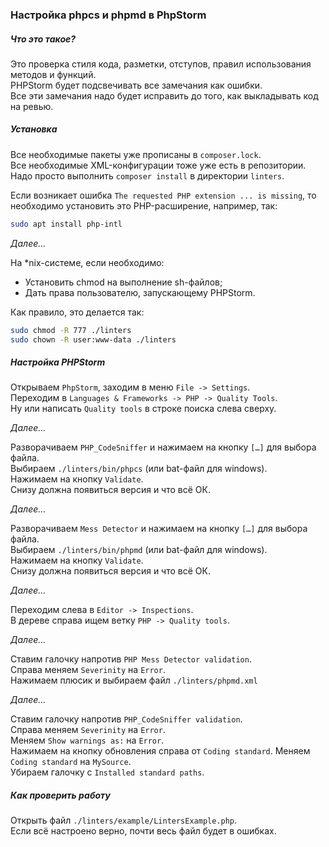 ### Настройка phpcs и phpmd в PhpStorm

##### Что это такое?

Это проверка стиля кода, разметки, отступов, правил использования методов и функций.  
PHPStorm будет подсвечивать все замечания как ошибки.  
Все эти замечания надо будет исправить до того, как выкладывать код на ревью.

##### Установка

Все необходимые пакеты уже прописаны в `composer.lock`.  
Все необходимые XML-конфигурации тоже уже есть в репозитории.  
Надо просто выполнить `composer install` в директории `linters`.

Если возникает ошибка `The requested PHP extension ... is missing`, то необходимо установить это PHP-расширение, например, так:

```sh
sudo apt install php-intl
```

_Далее…_

На *nix-системе, если необходимо:
- Установить chmod на выполнение sh-файлов;
- Дать права пользователю, запускающему PHPStorm.

Как правило, это делается так:
```sh
sudo chmod -R 777 ./linters
sudo chown -R user:www-data ./linters
```

##### Настройка PHPStorm

Открываем `PhpStorm`, заходим в меню `File -> Settings`.  
Переходим в `Languages & Frameworks -> PHP -> Quality Tools`.  
Ну или написать `Quality tools` в строке поиска слева сверху.

_Далее…_

Разворачиваем `PHP_CodeSniffer` и нажимаем на кнопку `[…]` для выбора файла.  
Выбираем `./linters/bin/phpcs` (или bat-файл для windows).  
Нажимаем на кнопку `Validate`.  
Снизу должна появиться версия и что всё ОК.

_Далее…_

Разворачиваем `Mess Detector` и нажимаем на кнопку `[…]` для выбора файла.  
Выбираем `./linters/bin/phpmd` (или bat-файл для windows).  
Нажимаем на кнопку `Validate`.  
Снизу должна появиться версия и что всё ОК.

_Далее…_

Переходим слева в `Editor -> Inspections`.  
В дереве справа ищем ветку `PHP -> Quality tools`.


_Далее…_

Ставим галочку напротив `PHP Mess Detector validation`.  
Справа меняем `Severinity` на `Error`.  
Нажимаем плюсик и выбираем файл `./linters/phpmd.xml`

_Далее…_

Ставим галочку напротив `PHP_CodeSniffer validation`.  
Справа меняем `Severinity` на `Error`.  
Меняем `Show warnings as:` на `Error`.  
Нажимаем на кнопку обновления справа от `Coding standard`.
Меняем `Coding standard` на `MySource`.  
Убираем галочку с `Installed standard paths`.

##### Как проверить работу

Открыть файл `./linters/example/LintersExample.php`.  
Если всё настроено верно, почти весь файл будет в ошибках.
